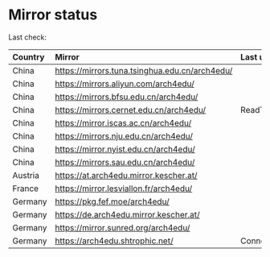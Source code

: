 <script src="./time.js"></script>
# Mirror status
Last check: <script type="text/javascript">localize(1760693215.1421824);</script>

|Country|Mirror|Last update|
|:------|:-----|:----------|
|China|https://mirrors.tuna.tsinghua.edu.cn/arch4edu/|<script type="text/javascript">localize(1760683789);</script>|
|China|https://mirrors.aliyun.com/arch4edu/|<script type="text/javascript">localize(1760640297);</script>|
|China|https://mirrors.bfsu.edu.cn/arch4edu/|<script type="text/javascript">localize(1760640297);</script>|
|China|https://mirrors.cernet.edu.cn/arch4edu/|ReadTimeout|
|China|https://mirror.iscas.ac.cn/arch4edu/|<script type="text/javascript">localize(1760683789);</script>|
|China|https://mirrors.nju.edu.cn/arch4edu/|<script type="text/javascript">localize(1760640297);</script>|
|China|https://mirror.nyist.edu.cn/arch4edu/|<script type="text/javascript">localize(1760640297);</script>|
|China|https://mirrors.sau.edu.cn/arch4edu/|<script type="text/javascript">localize(1756795646);</script>|
|Austria|https://at.arch4edu.mirror.kescher.at/|<script type="text/javascript">localize(1760683789);</script>|
|France|https://mirror.lesviallon.fr/arch4edu/|<script type="text/javascript">localize(1760640297);</script>|
|Germany|https://pkg.fef.moe/arch4edu/|<script type="text/javascript">localize(1760683789);</script>|
|Germany|https://de.arch4edu.mirror.kescher.at/|<script type="text/javascript">localize(1760683789);</script>|
|Germany|https://mirror.sunred.org/arch4edu/|<script type="text/javascript">localize(1760683789);</script>|
|Germany|https://arch4edu.shtrophic.net/|ConnectionError|

<script src="./tablefilter/tablefilter.js"></script>
<script src="./table.js"></script>